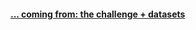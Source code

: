 #### [... coming from: the challenge + datasets](https://github.com/akimwong/1_OnPremise/tree/main/Journey/001/01_Classification/01_Titanic/)


